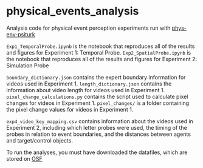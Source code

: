 # physical_events_analysis
Analysis code for physical event perception experiments run with [phys-env-psiturk](https://github.com/CNCLgithub/phys-env-psiturk)

`Exp1_TemporalProbe.ipynb` is the notebook that reproduces all of the results and figures for Experiment 1: Temporal Probe.
`Exp2_SpatialProbe.ipynb` is the notebook that reproduces all of the results and figures for Experiment 2: Simulation Probe

`boundary_dictionary.json` contains the expert boundary information for videos used in Experiment 1.
`length_dictionary.json` contains the information about video length for videos used in Experiment 1. 
`pixel_change_calculations.py` contains the script used to calculate pixel changes for videos in Experiment 1. 
`pixel_changes/` is a folder containing the pixel change values for videos in Experiment 1.

`exp4_video_key_mapping.csv` contains information about the videos used in Experiment 2, including which letter probes were used, the timing of the probes in relation to event boundaries, and the distances between agents and target/control objects.

To run the analyses, you must have downloaded the datafiles, which are stored on [OSF](https://osf.io/ma32p/)
